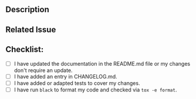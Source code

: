 <!--- Provide a general summary of your changes in the Title above -->

## Description
<!--- Describe your changes in detail -->

## Related Issue
<!--- Ideally, new features and changes are discussed in an issue first. -->
<!--- If there is a corresponding issue, link to it here. Otherwise, remove this section. -->

## Checklist:
<!--- Go over the following points, and put an `x` into all boxes that apply. -->

- [ ] I have updated the documentation in the README.md file or my changes don't require an update.
- [ ] I have added an entry in CHANGELOG.md.
- [ ] I have added or adapted tests to cover my changes.
- [ ] I have run `black` to format my code and checked via `tox -e format`.
